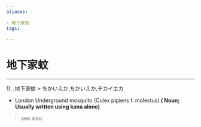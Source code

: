 ```yaml
---
aliases:
    
- 地下家蚊
tags:
    
---
```


# 地下家蚊
---
1).
,地下家蚊 > ちかいえか,ちかいえか,チカイエカ

- London Underground mosquito (Culex pipiens f. molestus)
**( Noun; Usually written using kana alone)**
> see also: 
            